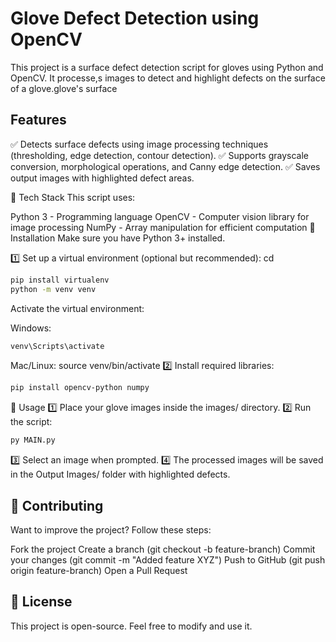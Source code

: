# Glove Defect Detection using OpenCV
This project is a surface defect detection script for gloves using Python and OpenCV. It processe,s images to detect and highlight defects on the surface of a glove.glove's surface

## Features
✅ Detects surface defects using image processing techniques (thresholding, edge detection, contour detection).
✅ Supports grayscale conversion, morphological operations, and Canny edge detection.
✅ Saves output images with highlighted defect areas.

📌 Tech Stack
This script uses:

Python 3 - Programming language
OpenCV - Computer vision library for image processing
NumPy - Array manipulation for efficient computation
🔧 Installation
Make sure you have Python 3+ installed.

1️⃣ Set up a virtual environment (optional but recommended):
cd <your-project-directory>
```bash
pip install virtualenv
python -m venv venv
```
Activate the virtual environment:

Windows:
```bash
venv\Scripts\activate
```
Mac/Linux:
source venv/bin/activate
2️⃣ Install required libraries:
```bash
pip install opencv-python numpy
```
🚀 Usage
1️⃣ Place your glove images inside the images/ directory.
2️⃣ Run the script:
```bash
py MAIN.py
```
3️⃣ Select an image when prompted.
4️⃣ The processed images will be saved in the Output Images/ folder with highlighted defects.

## 🤝 Contributing
Want to improve the project? Follow these steps:

Fork the project
Create a branch (git checkout -b feature-branch)
Commit your changes (git commit -m "Added feature XYZ")
Push to GitHub (git push origin feature-branch)
Open a Pull Request

## 📜 License
This project is open-source. Feel free to modify and use it.



